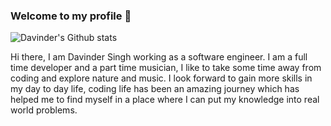### Welcome to my profile 👋

![Davinder's Github stats](https://github-readme-stats.vercel.app/api?username=davibaweja&theme=vue-dark&show_icons=true&count_private=true)

<!-- [![Top Langs](https://github-readme-stats.vercel.app/api/top-langs/?username=davibaweja&langs_count=8&theme=vue-dark)](https://github.com/davibaweja/github-readme-stats) -->

Hi there, I am Davinder Singh working as a software engineer. I am a full time developer and a part time musician, I like to take some time away from coding and explore nature and music. I look forward to gain more skills in my day to day life, coding life has been an amazing journey which has helped me to find myself in a place where I can put my knowledge into real world problems.

<!--
**davibaweja/davibaweja** is a ✨ _special_ ✨ repository because its `README.md` (this file) appears on your GitHub profile.

Here are some ideas to get you started:

- 🔭 I’m currently an intern at codeYourFuture as a Junior Developer.
- 🌱 I’m currently learning ...
- 👯 I’m looking to collaborate on ...
- 🤔 I’m looking for help with ...
- 💬 Ask me about ...
- 📫 How to reach me: ...
- 😄 Pronouns: ...
- ⚡ Fun fact: ...
-->

